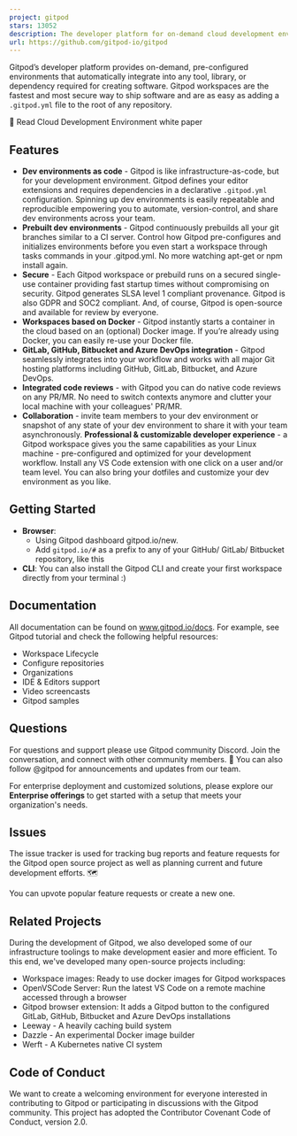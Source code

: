 ```yaml
---
project: gitpod
stars: 13052
description: The developer platform for on-demand cloud development environments to create software faster and more securely.
url: https://github.com/gitpod-io/gitpod
---
```


  
  

Gitpod’s developer platform provides on-demand, pre-configured environments that automatically integrate into any tool, library, or dependency required for creating software. Gitpod workspaces are the fastest and most secure way to ship software and are as easy as adding a `.gitpod.yml` file to the root of any repository.

📄 Read Cloud Development Environment white paper

Features
--------

-   **Dev environments as code** - Gitpod is like infrastructure-as-code, but for your development environment. Gitpod defines your editor extensions and requires dependencies in a declarative `.gitpod.yml` configuration. Spinning up dev environments is easily repeatable and reproducible empowering you to automate, version-control, and share dev environments across your team.
-   **Prebuilt dev environments** - Gitpod continuously prebuilds all your git branches similar to a CI server. Control how Gitpod pre-configures and initializes environments before you even start a workspace through tasks commands in your .gitpod.yml. No more watching apt-get or npm install again. 
-   **Secure** - Each Gitpod workspace or prebuild runs on a secured single-use container providing fast startup times without compromising on security. Gitpod generates SLSA level 1 compliant provenance. Gitpod is also GDPR and SOC2 compliant. And, of course, Gitpod is open-source and available for review by everyone.
-   **Workspaces based on Docker** - Gitpod instantly starts a container in the cloud based on an (optional) Docker image. If you’re already using Docker, you can easily re-use your Docker file. 
-   **GitLab, GitHub, Bitbucket and Azure DevOps integration** - Gitpod seamlessly integrates into your workflow and works with all major Git hosting platforms including GitHub, GitLab, Bitbucket, and Azure DevOps.
-   **Integrated code reviews** - with Gitpod you can do native code reviews on any PR/MR. No need to switch contexts anymore and clutter your local machine with your colleagues' PR/MR.
-   **Collaboration** - invite team members to your dev environment or snapshot of any state of your dev environment to share it with your team asynchronously. **Professional & customizable developer experience** - a Gitpod workspace gives you the same capabilities as your Linux machine - pre-configured and optimized for your development workflow. Install any VS Code extension with one click on a user and/or team level. You can also bring your dotfiles and customize your dev environment as you like.

Getting Started
---------------

-   **Browser**: 
    -   Using Gitpod dashboard gitpod.io/new.
    -   Add `gitpod.io/#` as a prefix to any of your GitHub/ GitLab/ Bitbucket repository, like this
-   **CLI**: You can also install the Gitpod CLI and create your first workspace directly from your terminal :)

Documentation
-------------

All documentation can be found on www.gitpod.io/docs. For example, see Gitpod tutorial and check the following helpful resources:

-   Workspace Lifecycle
-   Configure repositories
-   Organizations
-   IDE & Editors support
-   Video screencasts
-   Gitpod samples

Questions
---------

For questions and support please use Gitpod community Discord. Join the conversation, and connect with other community members. 💬 You can also follow @gitpod for announcements and updates from our team.

For enterprise deployment and customized solutions, please explore our **Enterprise offerings** to get started with a setup that meets your organization's needs.

Issues
------

The issue tracker is used for tracking bug reports and feature requests for the Gitpod open source project as well as planning current and future development efforts. 🗺️

You can upvote popular feature requests or create a new one.

Related Projects
----------------

During the development of Gitpod, we also developed some of our infrastructure toolings to make development easier and more efficient. To this end, we've developed many open-source projects including:

-   Workspace images: Ready to use docker images for Gitpod workspaces
-   OpenVSCode Server: Run the latest VS Code on a remote machine accessed through a browser
-   Gitpod browser extension: It adds a Gitpod button to the configured GitLab, GitHub, Bitbucket and Azure DevOps installations
-   Leeway - A heavily caching build system
-   Dazzle - An experimental Docker image builder
-   Werft - A Kubernetes native CI system

Code of Conduct
---------------

We want to create a welcoming environment for everyone interested in contributing to Gitpod or participating in discussions with the Gitpod community. This project has adopted the Contributor Covenant Code of Conduct, version 2.0.
